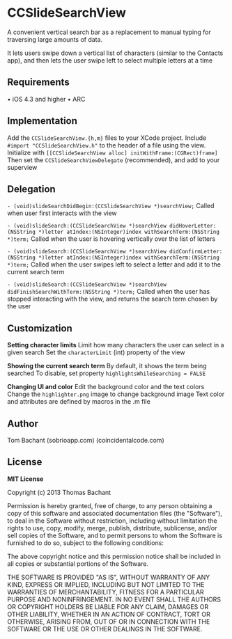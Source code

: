 CCSlideSearchView
=================

A convenient vertical search bar as a replacement to manual typing for traversing large amounts of data.

It lets users swipe down a vertical list of characters (similar to the Contacts app), and then lets the user swipe left to select multiple letters at a time

Requirements
--------
• iOS 4.3 and higher
• ARC

Implementation
-------
Add the `CCSlideSearchView.{h,m}` files to your XCode project.
Include `#import "CCSlideSearchView.h"` to the header of a file using the view.
Initialize with `[[CCSlideSearchView alloc] initWithFrame:(CGRect)frame]`
Then set the `CCSlideSearchViewDelegate` (recommended), and add to your superview

Delegation
-------
`- (void)slideSearchDidBegin:(CCSlideSearchView *)searchView;`
Called when user first interacts with the view

`- (void)slideSearch:(CCSlideSearchView *)searchView didHoverLetter:(NSString *)letter atIndex:(NSInteger)index withSearchTerm:(NSString *)term;`
Called when the user is hovering vertically over the list of letters

`- (void)slideSearch:(CCSlideSearchView *)searchView didConfirmLetter:(NSString *)letter atIndex:(NSInteger)index withSearchTerm:(NSString *)term;`
Called when the user swipes left to select a letter and add it to the current search term

`- (void)slideSearch:(CCSlideSearchView *)searchView didFinishSearchWithTerm:(NSString *)term;`
Called when the user has stopped interacting with the view, and returns the search term chosen by the user

Customization
-------
**Setting character limits**
Limit how many characters the user can select in a given search
Set the `characterLimit` (int) property of the view

**Showing the current search term**
By default, it shows the term being searched
To disable, set property `highlightsWhileSearching = FALSE`

**Changing UI and color**
Edit the background color and the text colors
Change the `highlighter.png` image to change background image
Text color and attributes are defined by macros in the .m file

Author
-------
Tom Bachant
(sobrioapp.com)
(coincidentalcode.com)

License
-------
**MIT License**

Copyright (c) 2013 Thomas Bachant

Permission is hereby granted, free of charge, to any person obtaining a copy of this software and associated documentation files (the "Software"), to deal in the Software without restriction, including without limitation the rights to use, copy, modify, merge, publish, distribute, sublicense, and/or sell copies of the Software, and to permit persons to whom the Software is furnished to do so, subject to the following conditions:

The above copyright notice and this permission notice shall be included in all copies or substantial portions of the Software.

THE SOFTWARE IS PROVIDED "AS IS", WITHOUT WARRANTY OF ANY KIND, EXPRESS OR IMPLIED, INCLUDING BUT NOT LIMITED TO THE WARRANTIES OF MERCHANTABILITY, FITNESS FOR A PARTICULAR PURPOSE AND NONINFRINGEMENT. IN NO EVENT SHALL THE AUTHORS OR COPYRIGHT HOLDERS BE LIABLE FOR ANY CLAIM, DAMAGES OR OTHER LIABILITY, WHETHER IN AN ACTION OF CONTRACT, TORT OR OTHERWISE, ARISING FROM, OUT OF OR IN CONNECTION WITH THE SOFTWARE OR THE USE OR OTHER DEALINGS IN THE SOFTWARE.
